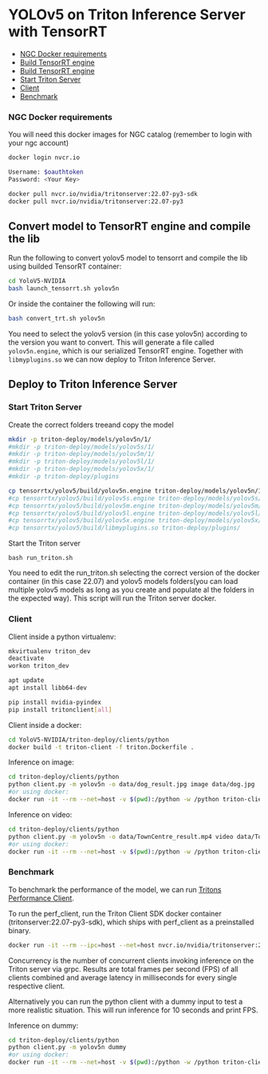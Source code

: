 # YOLOv5 on Triton Inference Server with TensorRT

* [NGC Docker requirements](#ngc-docker-requirements)
* [Build TensorRT engine](#build-tensort-engine)
* [Build TensorRT engine](#build-tensorrt-engine)
* [Start Triton Server](#start-triton-server)
* [Client](#client)
* [Benchmark](#benchmark)

### NGC Docker requirements

You will need this docker images for NGC catalog (remember to login with your ngc account)

```bash
docker login nvcr.io

Username: $oauthtoken
Password: <Your Key>

docker pull nvcr.io/nvidia/tritonserver:22.07-py3-sdk
docker pull nvcr.io/nvidia/tritonserver:22.07-py3
```

## Convert model to TensorRT engine and compile the lib 

Run the following to convert yolov5 model to tensorrt and compile the lib using builded TensorRT container:

```bash
cd YoloV5-NVIDIA
bash launch_tensorrt.sh yolov5n
```

Or inside the container the following will run:
```bash
bash convert_trt.sh yolov5n
```
You need to select the  yolov5 version (in this case yolov5n) according to the version you want to convert. This will generate a file called `yolov5n.engine`, which is our serialized TensorRT engine. Together with `libmyplugins.so` we can now deploy to Triton Inference Server.

## Deploy to Triton Inference Server

### Start Triton Server

Create the correct folders treeand copy the model

```bash
mkdir -p triton-deploy/models/yolov5n/1/
#mkdir -p triton-deploy/models/yolov5s/1/
#mkdir -p triton-deploy/models/yolov5m/1/
#mkdir -p triton-deploy/models/yolov5l/1/
#mkdir -p triton-deploy/models/yolov5x/1/
#mkdir -p triton-deploy/plugins

cp tensorrtx/yolov5/build/yolov5n.engine triton-deploy/models/yolov5n/1/model.plan
#cp tensorrtx/yolov5/build/yolov5s.engine triton-deploy/models/yolov5s/1/model.plan
#cp tensorrtx/yolov5/build/yolov5m.engine triton-deploy/models/yolov5m/1/model.plan
#cp tensorrtx/yolov5/build/yolov5l.engine triton-deploy/models/yolov5l/1/model.plan
#cp tensorrtx/yolov5/build/yolov5x.engine triton-deploy/models/yolov5x/1/model.plan
#cp tensorrtx/yolov5/build/libmyplugins.so triton-deploy/plugins/
```

Start the Triton server

```
bash run_triton.sh
```

You need to edit the run_triton.sh selecting the correct version of the docker container (in this case 22.07) and yolov5 models folders(you can load multiple yolov5 models as long as you create and populate al the folders in the expected way). This script will run the Triton server docker.

### Client
Client inside a python virtualenv:
```bash
mkvirtualenv triton_dev
deactivate 
workon triton_dev

apt update
apt install libb64-dev

pip install nvidia-pyindex
pip install tritonclient[all]
```
Client inside a docker:
```bash
cd YoloV5-NVIDIA/triton-deploy/clients/python
docker build -t triton-client -f triton.Dockerfile .

```

Inference on image:
```bash
cd triton-deploy/clients/python
python client.py -m yolov5n -o data/dog_result.jpg image data/dog.jpg
#or using docker:
docker run -it --rm --net=host -v $(pwd):/python -w /python triton-client python3 client.py -m yolov5n -o data/dog_result.jpg image data/dog.jpg
```

Inference on video:
```bash
cd triton-deploy/clients/python
python client.py -m yolov5n -o data/TownCentre_result.mp4 video data/TownCentre.mp4
#or using docker:
docker run -it --rm --net=host -v $(pwd):/python -w /python triton-client python3 client.py -m yolov5n -o data/TownCentre_result.mp4 video data/TownCentre.mp4
```

### Benchmark

To benchmark the performance of the model, we can run [Tritons Performance Client](https://docs.nvidia.com/deeplearning/triton-inference-server/user-guide/docs/optimization.html#perf-client).

To run the perf_client, run the Triton Client SDK docker container (tritonserver:22.07-py3-sdk), which ships with perf_client as a preinstalled binary.

```bash
docker run -it --rm --ipc=host --net=host nvcr.io/nvidia/tritonserver:22.07-py3-sdk perf_client -m yolov5m -u 127.0.0.1:8221 -i grpc --shared-memory system --concurrency-range 1:4
```

Concurrency is the number of concurrent clients invoking inference on the Triton server via grpc.
Results are total frames per second (FPS) of all clients combined and average latency in milliseconds for every single respective client.

Alternatively you can run the python client with a dummy input to test a more realistic situation. This will run inference for 10 seconds and print FPS.

Inference on dummy:
```bash
cd triton-deploy/clients/python
python client.py -m yolov5n dummy
#or using docker:
docker run -it --rm --net=host -v $(pwd):/python -w /python triton-client python3 client.py -m yolov5n dummy
```

